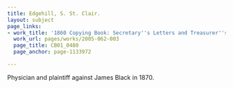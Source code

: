 ```yaml
---
title: Edgehill, S. St. Clair.
layout: subject
page_links:
- work_title: '1860 Copying Book: Secretary''s Letters and Treasurer''s Letters, 2005.062.003  '
  work_url: pages/works/2005-062-003
  page_title: CB01_0480
  page_anchor: page-1133972

---
```

<p>Physician and plaintiff against James Black in 1870.</p>